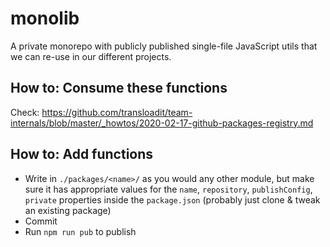 # monolib

A private monorepo with publicly published single-file JavaScript utils that we can re-use in our different projects.

## How to: Consume these functions

Check: <https://github.com/transloadit/team-internals/blob/master/_howtos/2020-02-17-github-packages-registry.md>

## How to: Add functions

- Write in `./packages/<name>/` as you would any other module, but make sure it has appropriate values for the `name`, `repository`, `publishConfig`, `private` properties inside the `package.json` (probably just clone & tweak an existing package)
- Commit
- Run `npm run pub` to publish
